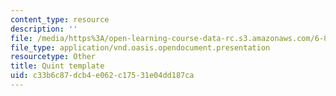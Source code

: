 ```yaml
---
content_type: resource
description: ''
file: /media/https%3A/open-learning-course-data-rc.s3.amazonaws.com/6-803-the-human-intelligence-enterprise-spring-2019/c33b6c87dcb4e062c17531e04dd187ca_6.803_quint_template.odp
file_type: application/vnd.oasis.opendocument.presentation
resourcetype: Other
title: Quint template
uid: c33b6c87-dcb4-e062-c175-31e04dd187ca
---
```

